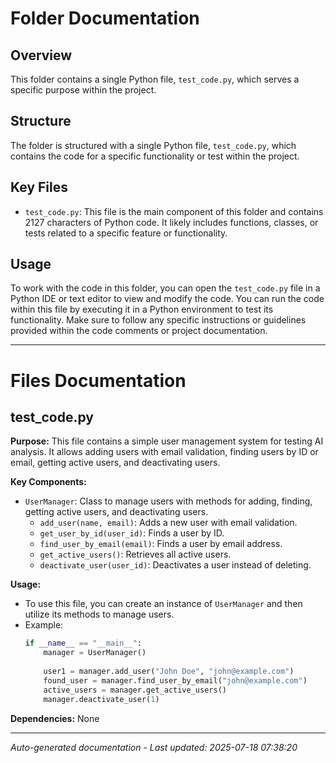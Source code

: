 # Folder Documentation

## Overview
This folder contains a single Python file, `test_code.py`, which serves a specific purpose within the project.

## Structure
The folder is structured with a single Python file, `test_code.py`, which contains the code for a specific functionality or test within the project.

## Key Files
- `test_code.py`: This file is the main component of this folder and contains 2127 characters of Python code. It likely includes functions, classes, or tests related to a specific feature or functionality.

## Usage
To work with the code in this folder, you can open the `test_code.py` file in a Python IDE or text editor to view and modify the code. You can run the code within this file by executing it in a Python environment to test its functionality. Make sure to follow any specific instructions or guidelines provided within the code comments or project documentation.

---

# Files Documentation

## test_code.py

**Purpose:** This file contains a simple user management system for testing AI analysis. It allows adding users with email validation, finding users by ID or email, getting active users, and deactivating users.

**Key Components:**
- `UserManager`: Class to manage users with methods for adding, finding, getting active users, and deactivating users.
  - `add_user(name, email)`: Adds a new user with email validation.
  - `get_user_by_id(user_id)`: Finds a user by ID.
  - `find_user_by_email(email)`: Finds a user by email address.
  - `get_active_users()`: Retrieves all active users.
  - `deactivate_user(user_id)`: Deactivates a user instead of deleting.

**Usage:** 
- To use this file, you can create an instance of `UserManager` and then utilize its methods to manage users.
- Example:
  ```python
  if __name__ == "__main__":
      manager = UserManager()
      
      user1 = manager.add_user("John Doe", "john@example.com")
      found_user = manager.find_user_by_email("john@example.com")
      active_users = manager.get_active_users()
      manager.deactivate_user(1)
  ```

**Dependencies:** None

---
*Auto-generated documentation - Last updated: 2025-07-18 07:38:20*
